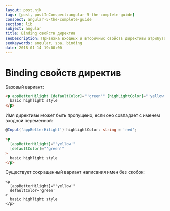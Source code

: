 ```yaml
---
layout: post.njk
tags: [post, postInConspect:angular-5-the-complete-guide]
conspect: angular-5-the-complete-guide
section: lib
subject: angular
title: Binding свойств директив
seoDescription: Привязка входных и вторичных свойств директивы атрибута в Angular5.
seoKeywords: angular, spa, binding
date: 2018-01-14 19:00:00
---
```

# Binding свойств директив

Базовый вариант:

```html
<p appBetterHilight [defaultColor]="'green'" [highLightColor]="'yellow'">
  basic highlight style
</p>
```

Имя директивы может быть пропущено, если оно совпадает с именем входной переменной:

```typescript
@Input('appBetterHilight') highLightColor: string = 'red';
```

```html
<p 
  [appBetterHilight]="'yellow'" 
  [defaultColor]="'green'"
>
  basic highlight style
</p>
```

Существует сокращенный вариант написания имен без скобок:

```html/2
<p 
  [appBetterHilight]="'yellow'" 
  defaultColor='green'
>
  basic highlight style
</p>
```
